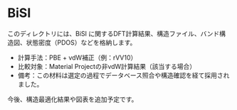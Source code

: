 # BiSI

このディレクトリには、BiSI に関するDFT計算結果、構造ファイル、バンド構造図、状態密度（PDOS）などを格納します。

- 計算手法：PBE + vdW補正（例：rVV10）
- 比較対象：Material Projectの非vdW計算結果（該当する場合）
- 備考：この材料は選定の過程でデータベース照合や構造確認を経て採用されました。

今後、構造最適化結果や図表を追加予定です。
